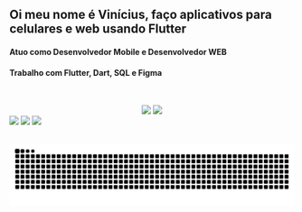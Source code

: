 ## Oi meu nome é Vinícius, faço aplicativos para celulares e web usando Flutter

<div>
  <h4>Atuo como Desenvolvedor Mobile e Desenvolvedor WEB</h4>
  <h4>Trabalho com Flutter, Dart, SQL e Figma</h4>
</div>

&nbsp;

<div align="center">
  <img width=40% src="https://github-readme-stats.vercel.app/api/top-langs/?username=vprezende&show_icons=true&theme=dark&layout=compact" />
  <img width=55% src="https://github-readme-streak-stats-eight.vercel.app?user=vprezende&theme=dark&mode=weekly"/>
</div>

<div>
  <a href="http://lattes.cnpq.br/3090486923351339"><img src="https://img.shields.io/badge/lattes-004AAD?style=for-the-badge&logoColor=white"></a> 
  <a href ="mailto:vinicius.rezende@gsuite.iff.edu.br"><img src="https://img.shields.io/badge/-Gmail-%23333?style=for-the-badge&logo=gmail&logoColor=white"></a>
  <a href="https://www.linkedin.com/in/vprezende"><img src="https://img.shields.io/badge/-LinkedIn-%230077B5?style=for-the-badge&logo=linkedin&logoColor=white"></a>
</div>

##

<picture align="center">
  <source media="(prefers-color-scheme: dark)" srcset="https://raw.githubusercontent.com/vprezende/vprezende/output/github-contribution-grid-snake-dark.svg">
  <source media="(prefers-color-scheme: light)" srcset="https://raw.githubusercontent.com/vprezende/vprezende/output/github-contribution-grid-snake-dark.svg">
  <img align="center" alt="github contribution grid snake animation" src="https://raw.githubusercontent.com/vprezende/vprezende/output/github-contribution-grid-snake.svg">
</picture>
